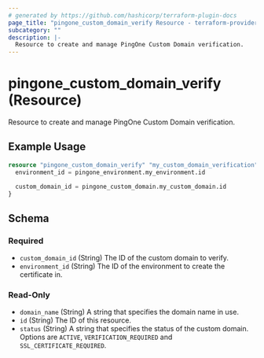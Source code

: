 ```yaml
---
# generated by https://github.com/hashicorp/terraform-plugin-docs
page_title: "pingone_custom_domain_verify Resource - terraform-provider-pingone"
subcategory: ""
description: |-
  Resource to create and manage PingOne Custom Domain verification.
---
```


# pingone_custom_domain_verify (Resource)

Resource to create and manage PingOne Custom Domain verification.

## Example Usage

```terraform
resource "pingone_custom_domain_verify" "my_custom_domain_verification" {
  environment_id = pingone_environment.my_environment.id

  custom_domain_id = pingone_custom_domain.my_custom_domain.id
}
```

<!-- schema generated by tfplugindocs -->
## Schema

### Required

- `custom_domain_id` (String) The ID of the custom domain to verify.
- `environment_id` (String) The ID of the environment to create the certificate in.

### Read-Only

- `domain_name` (String) A string that specifies the domain name in use.
- `id` (String) The ID of this resource.
- `status` (String) A string that specifies the status of the custom domain. Options are `ACTIVE`, `VERIFICATION_REQUIRED` and `SSL_CERTIFICATE_REQUIRED`.


